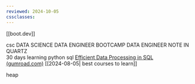 ```yaml
---
reviewed: 2024-10-05
cssclasses:
---
```

[[boot.dev]]

csc DATA SCIENCE
DATA ENGINEER BOOTCAMP 
DATA ENGINEER NOTE IN QUARTZ\
30 days learning python 
sql 
[Efficient Data Processing in SQL (gumroad.com)](https://josephmachado.gumroad.com/l/analyticalsql)
[[2024-08-05| best courses to learn]]

heap
